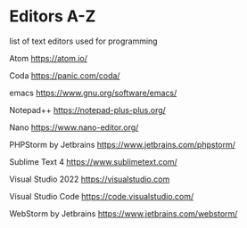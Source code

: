 # Editors A-Z
list of text editors used for programming




Atom
https://atom.io/

Coda
https://panic.com/coda/

emacs
https://www.gnu.org/software/emacs/

Notepad++
https://notepad-plus-plus.org/

Nano
https://www.nano-editor.org/

PHPStorm by Jetbrains
https://www.jetbrains.com/phpstorm/

Sublime Text 4
https://www.sublimetext.com/

Visual Studio 2022
https://visualstudio.com

Visual Studio Code
https://code.visualstudio.com/

WebStorm by Jetbrains
https://www.jetbrains.com/webstorm/
